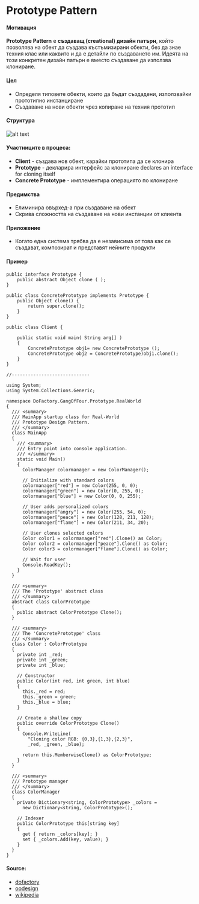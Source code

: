 # Prototype Pattern

#### Мотивация
**Prototype Pattern** е **създаващ (creational) дизайн патърн**, който позволява на обект да създава къстъмизирани 
обекти, без да знае техния клас или каквито и да е детайли по създаването им. Идеята на този конкретен дизайн патърн
е вместо създаване да използва клониране.

#### Цел
* Определя типовете обекти, които да бъдат създадени, използвайки прототипно инстанциране
* Създаване на нови обекти чрез копиране на техния прототип

#### Структура 
 ![alt text](https://raw.github.com/svetlai/TelerikAcademy/tree/master/Programming-with-C%23/High-Quality-Code/14-Creational-Design-Patterns/imgs/prototype-uml.svg "Prototype UML Diagram")

#### Участниците в процеса:
- **Client** - създава нов обект, карайки прототипа да се клонира
- **Prototype** - декларира интерфейс за клониране declares an interface for cloning itself
- **Concrete Prototype** - имплементира операциято по клониране

#### Предимства
* Елиминира овърхед-а при създаване на обект
* Скрива сложността на създаване на нови инстанции от клиента 

#### Приложение
* Когато една система трябва да е независима от това как се създават, композират и представят нейните продукти

#### Пример

    public interface Prototype {
    	public abstract Object clone ( );
    }
           
    public class ConcretePrototype implements Prototype {
    	public Object clone() {
    		return super.clone();
    	}
    }
    
    public class Client {
    
    	public static void main( String arg[] ) 
    	{
    		ConcretePrototype obj1= new ConcretePrototype ();
    		ConcretePrototype obj2 = ConcretePrototype)obj1.clone();
    	}   
    }

    //-----------------------------
    	
    using System;
    using System.Collections.Generic;
     
    namespace DoFactory.GangOfFour.Prototype.RealWorld
    {
      /// <summary>
      /// MainApp startup class for Real-World 
      /// Prototype Design Pattern.
      /// </summary>
      class MainApp
      {
        /// <summary>
        /// Entry point into console application.
        /// </summary>
        static void Main()
        {
          ColorManager colormanager = new ColorManager();
     
          // Initialize with standard colors
          colormanager["red"] = new Color(255, 0, 0);
          colormanager["green"] = new Color(0, 255, 0);
          colormanager["blue"] = new Color(0, 0, 255);
     
          // User adds personalized colors
          colormanager["angry"] = new Color(255, 54, 0);
          colormanager["peace"] = new Color(128, 211, 128);
          colormanager["flame"] = new Color(211, 34, 20);
     
          // User clones selected colors
          Color color1 = colormanager["red"].Clone() as Color;
          Color color2 = colormanager["peace"].Clone() as Color;
          Color color3 = colormanager["flame"].Clone() as Color;
     
          // Wait for user
          Console.ReadKey();
        }
      }
     
      /// <summary>
      /// The 'Prototype' abstract class
      /// </summary>
      abstract class ColorPrototype
      {
        public abstract ColorPrototype Clone();
      }
     
      /// <summary>
      /// The 'ConcretePrototype' class
      /// </summary>
      class Color : ColorPrototype
      {
        private int _red;
        private int _green;
        private int _blue;
     
        // Constructor
        public Color(int red, int green, int blue)
        {
          this._red = red;
          this._green = green;
          this._blue = blue;
        }
     
        // Create a shallow copy
        public override ColorPrototype Clone()
        {
          Console.WriteLine(
            "Cloning color RGB: {0,3},{1,3},{2,3}",
            _red, _green, _blue);
     
          return this.MemberwiseClone() as ColorPrototype;
        }
      }
     
      /// <summary>
      /// Prototype manager
      /// </summary>
      class ColorManager
      {
        private Dictionary<string, ColorPrototype> _colors =
          new Dictionary<string, ColorPrototype>();
     
        // Indexer
        public ColorPrototype this[string key]
        {
          get { return _colors[key]; }
          set { _colors.Add(key, value); }
        }
      }
    }
	
#### Source:
* [dofactory](http://www.dofactory.com/net/prototype-design-pattern)
* [oodesign](http://www.oodesign.com/prototype-pattern.html)
* [wikipedia](https://en.wikipedia.org/wiki/Prototype_pattern)